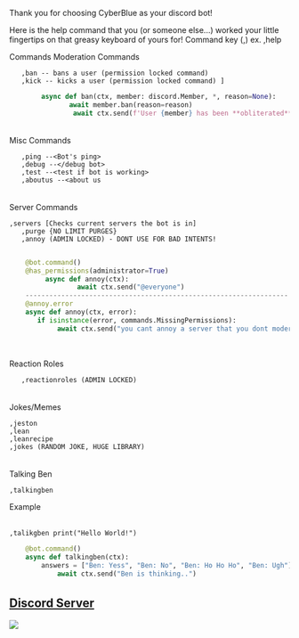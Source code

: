 Thank you for choosing CyberBlue as your discord bot!

Here is the help command that you (or someone else...) worked your little fingertips on that greasy keyboard of yours for!
Command key (,) ex. ,help  

  Commands
Moderation Commands

       ,ban -- bans a user (permission locked command)
       ,kick -- kicks a user (permission locked command) ]
```py
        async def ban(ctx, member: discord.Member, *, reason=None):
	           await member.ban(reason=reason)
	            await ctx.send(f'User {member} has been **obliterated** from this universe
```
		   

######

Misc Commands

       ,ping --<Bot's ping>
       ,debug --</debug bot>
       ,test --<test if bot is working>
       ,aboutus --<about us

######

Server Commands

	,servers [Checks current servers the bot is in]
       ,purge {NO LIMIT PURGES}
       ,annoy (ADMIN LOCKED) - DONT USE FOR BAD INTENTS!
```py

	@bot.command()
	@has_permissions(administrator=True)
		 async def annoy(ctx):
    			 await ctx.send("@everyone")
	------------------------------------------------------------------
	@annoy.error
	async def annoy(ctx, error):
 	   if isinstance(error, commands.MissingPermissions):
    		await ctx.send("you cant annoy a server that you dont moderate!11!!111")



```



######

Reaction Roles

       ,reactionroles (ADMIN LOCKED)

######

Jokes/Memes
	
	,jeston
	,lean
	,leanrecipe
	,jokes (RANDOM JOKE, HUGE LIBRARY)

######
Talking Ben

	,talkingben

Example
######
	,talikgben print("Hello World!")
	
```py
	@bot.command()
	async def talkingben(ctx):
   	    answers = ["Ben: Yess", "Ben: No", "Ben: Ho Ho Ho", "Ben: Ugh"]
    		await ctx.send("Ben is thinking..")
```



######

## [Discord Server](https://discord.gg/az7n3TAk5r)
<a href="https://discord.gg/az7n3TAk5r"><img src="https://cdn.discordapp.com/attachments/921216391074443314/956930217052631060/image_39.png"></a>
